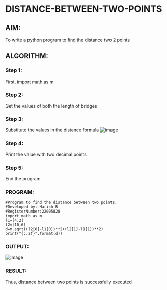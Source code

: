 # DISTANCE-BETWEEN-TWO-POINTS

## AIM:
To write a python program to find the distance two 2 points
## ALGORITHM:
### Step 1: 
First, import math as m
### Step 2: 
Get the values of both the length of bridges
### Step 3: 
Substitute the values in the distance formula  ![image](https://github.com/Harishspice/Python-Programming/assets/117935868/31459c44-ebf3-4f42-b76c-617d5ea4f34b)

### Step 4: 
Print the value with two decimal points 
### Step 5: 
End the program
### PROGRAM:
```
#Program to find the distance between two points.
#Developed by: Harish R
#RegisterNumber:22005828
import math as m
l1=[4,2]
l2=[10,6]
d=m.sqrt((l2[0]-l1[0])**2+(l2[1]-l1[1])**2)
print("{:.2f}".format(d))
```


### OUTPUT:
![image](https://github.com/Harishspice/Python-Programming/assets/117935868/9c6140d4-3fba-4053-a2ab-41d5192f6fe1)


### RESULT:
Thus, distance between two points is successfully executed
